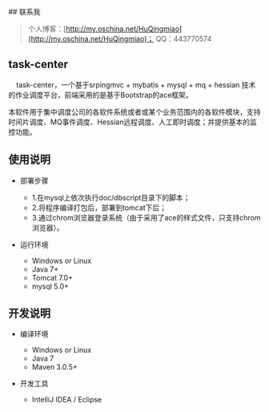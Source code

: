 ﻿﻿## 联系我
> 个人博客：[http://my.oschina.net/HuQingmiao](http://my.oschina.net/HuQingmiao)；
> QQ：443770574

## task-center
&nbsp;&nbsp;&nbsp;&nbsp;task-center，一个基于srpingmvc + mybatis + mysql + mq + hessian 技术的作业调度平台，前端采用的是基于Bootstrap的ace框架。<p/> 本软件用于集中调度公司的各软件系统或者或某个业务范围内的各软件模块，支持时间片调度、MQ事件调度、Hessian远程调度、人工即时调度；并提供基本的监控功能。


## 使用说明
* 部署步骤
     * 1.在mysql上依次执行doc/dbscript目录下的脚本；
     * 2.将程序编译打包后，部署到tomcat下后；
     * 3.通过chrom浏览器登录系统（由于采用了ace的样式文件，只支持chrom浏览器）。

* 运行环境
     * Windows or Linux
     * Java 7+
     * Tomcat 7.0+
     * mysql 5.0+


## 开发说明
* 编译环境
     * Windows or Linux
     * Java 7
     * Maven 3.0.5+

* 开发工具
     * IntelliJ IDEA / Eclipse
